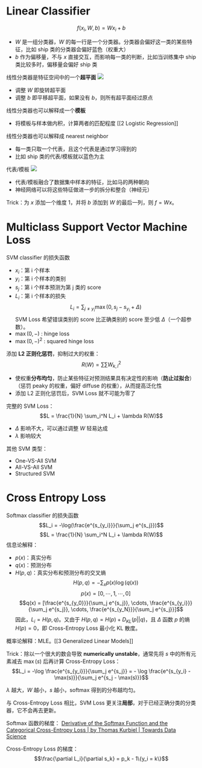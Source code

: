 # Linear Classifier
$$f(x_i, W, b) = Wx_i + b$$
- $W$ 是一组分类器，$W$ 的每一行是一个分类器。分类器会偏好这一类的某些特征，比如 ship 类的分类器会偏好蓝色（权重大）
- $b$ 作为偏移量，不与 $x$ 直接交互，而影响每一类的判断，比如当训练集中 ship 类比较多时，偏移量会偏好 ship 类

线性分类器是特征空间中的一个**超平面**
![](https://cs231n.github.io/assets/pixelspace.jpeg)
- 调整 $W$ 即旋转超平面
- 调整 $b$ 即平移超平面，如果没有 $b$，则所有超平面经过原点

线性分类器也可以解释成一个**模板**
- 将模板与样本做内积，计算两者的匹配程度
[[2 Logistic Regression]]

线性分类器也可以解释成 nearest neighbor
- 每一类只取一个代表，且这个代表是通过学习得到的
- 比如 ship 类的代表/模板就以蓝色为主

代表/模板
![](https://cs231n.github.io/assets/templates.jpg)
- 代表/模板融合了数据集中样本的特征，比如马的两种朝向
- 神经网络可以将这些特征做进一步的拆分和整合（神经元）

Trick：为 $x$ 添加一个维度 1，并将 $b$ 添加到 $W$ 的最后一列，则 $f = Wx$。

# Multiclass Support Vector Machine Loss
SVM classifier 的损失函数
- $x_i$：第 i 个样本
- $y_i$：第 i 个样本的类别
- $s_j$：第 i 个样本预测为第 j 类的 score
- $L_i$：第 i 个样本的损失
$$L_i = \sum_{j \neq y_i} \max(0, s_j - s_{y_i} + \Delta)$$
SVM Loss 希望错误类别的 score 比正确类别的 score 至少低 $\Delta$（一个超参数）。
- $\max(0, -)$ : hinge loss
- $\max(0, -)^2$ : squared hinge loss

添加 **L2 正则化惩罚**，抑制过大的权重：
$$R(W) = \sum\sum W_{k,l}^2$$
- 使权重**分布均匀**，防止某些特征对预测结果具有决定性的影响（**防止过拟合**）（惩罚 peaky 的权重，偏好 diffuse 的权重），从而提高泛化性
- 添加 L2 正则化惩罚后，SVM Loss 就不可能为零了

完整的 SVM Loss：
$$L = \frac{1}{N} \sum_i^N L_i + \lambda R(W)$$
- $\Delta$ 影响不大，可以通过调整 $W$ 轻易达成
- $\lambda$ 影响较大

其他 SVM 类型：
- One-VS-All SVM
- All-VS-All SVM
- Structured SVM

# Cross Entropy Loss
Softmax classifier 的损失函数
$$L_i = -\log(\frac{e^{s_{y_i}}}{\sum_j e^{s_j}})$$
$$L = \frac{1}{N} \sum_i^N L_i + \lambda R(W)$$
信息论解释：
- $p(x)$：真实分布
- $q(x)$：预测分布
- $H(p, q)$：真实分布和预测分布的交叉熵
$$H(p, q) = − \sum_x p(x)\log(q(x))$$
$$p(x) = [0, \cdots, 1, \cdots, 0]$$
$$q(x) = [\frac{e^{s_{y_0}}}{\sum_j e^{s_j}}, \cdots, \frac{e^{s_{y_i}}}{\sum_j e^{s_j}}, \cdots, \frac{e^{s_{y_N}}}{\sum_j e^{s_j}}]$$
因此，$L_i = H(p, q)$。又由于 $H(p, q) = H(p) + D_{KL}(p||q)$，且 $\Delta$ 函数 $p$ 的熵 $H(p) = 0$，即 Cross-Entropy Loss 最小化 KL 散度。

概率论解释：MLE。[[3 Generalized Linear Models]]

Trick：除以一个很大的数会导致  **numerically unstable**，通常先将 $s$ 中的所有元素减去 $\max(s)$ 后再计算 Cross-Entropy Loss：
$$L_i = -\log \frac{e^{s_{y_i}}}{\sum_j e^{s_j}} = - \log \frac{e^{s_{y_i} - \max(s)}}{\sum_j e^{s_j - \max(s)}}$$

$\lambda$ 越大，$W$ 越小，$s$ 越小，softmax 得到的分布越均匀。

与 Cross-Entropy Loss 相比，SVM Loss 更关注**局部**，对于已经正确分类的分类器，它不会再去更新。

Softmax 函数的梯度：
[Derivative of the Softmax Function and the Categorical Cross-Entropy Loss | by Thomas Kurbiel | Towards Data Science](https://towardsdatascience.com/derivative-of-the-softmax-function-and-the-categorical-cross-entropy-loss-ffceefc081d1)

Cross-Entropy Loss 的梯度：
$$\frac{\partial L_i}{\partial s_k} = p_k - 1\{y_i = k\}$$







